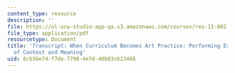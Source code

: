 ```yaml
---
content_type: resource
description: ''
file: https://ol-ocw-studio-app-qa.s3.amazonaws.com/courses/res-11-002-intentional-public-disruptions-art-responsibility-and-pedagogy-fall-2017/8cb36e74f7de77984e7d40b83c623466_MITRES11-002F17_Video_10_300k.pdf
file_type: application/pdf
resourcetype: Document
title: 'Transcript: When Curriculum Becomes Art Practice: Performing Explorations
  of Context and Meaning'
uid: 8cb36e74-f7de-7798-4e7d-40b83c623466
---
```

